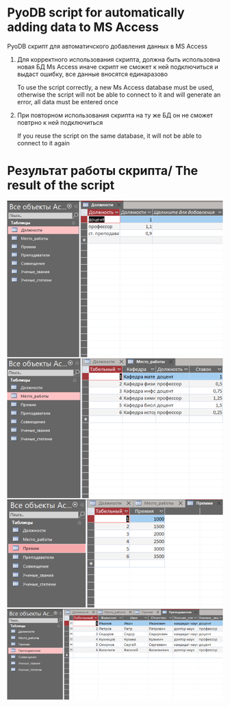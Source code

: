 # PyoDB script for automatically adding data to MS Access
 PyoDB скрипт для автоматичского добавления данных в MS Access

1) Для корректного использования скрипта, должна быть использовна новая БД Ms Access иначе скрипт не сможет к ней подключиться и выдаст ошибку, все данные вносятся единаразово

   To use the script correctly, a new Ms Access database must be used, otherwise the script will not be able to connect to it and will generate an error, all data must be entered once


2) При повторном использования скрипта на ту же БД он не сможет повтрно к ней подключиться

   If you reuse the script on the same database, it will not be able to connect to it again

# Результат работы скрипта/ The result of the script

![](https://github.com/Bibosiandre/PyoDB-script-for-automatically-adding-data-to-MS-Access/blob/main/demo/1.png)
![](https://github.com/Bibosiandre/PyoDB-script-for-automatically-adding-data-to-MS-Access/blob/main/demo/2.png)
![](https://github.com/Bibosiandre/PyoDB-script-for-automatically-adding-data-to-MS-Access/blob/main/demo/3.png)
![](https://github.com/Bibosiandre/PyoDB-script-for-automatically-adding-data-to-MS-Access/blob/main/demo/4.png)
